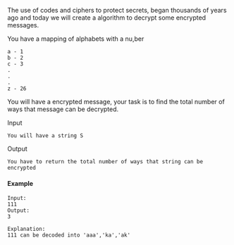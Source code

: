 The use of codes and ciphers to protect secrets, began thousands of years ago and today we will create a algorithm to decrypt some encrypted messages.

You have a mapping of alphabets with a nu,ber

```
a - 1
b - 2
c - 3
.
.
.
z - 26
```

You will have a encrypted message, your task is to find the total number of ways that message can be decrypted.

Input

```
You will have a string S
```

Output

```
You have to return the total number of ways that string can be encrypted
```

#### Example

```
Input:
111
Output: 
3

Explanation:
111 can be decoded into 'aaa','ka','ak'
```

